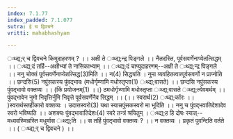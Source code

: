 ```yaml
---
index: 7.1.77
index_padded: 7.1.077
sutra: ई च द्विवचने
vritti: mahabhashyam

---
```

 ःथ्द्य;र् च द्विवचने किमुदाहरणम् ? ।। अक्षी ते ःथ्द्य;न्द्र पिङ्गले ।। नैतदस्ति, पूर्वसवर्णेनाप्येतत्सिद्धम् ।। ःथ्द्य;दं तर्हि--अक्षीभ्यां ते नासिकाभ्याम् ।। ःथ्द्य;दं चाप्युदाहरणम्--अक्षी ते ःथ्द्य;न्द्र पिङ्गले ।। ननु चोक्तं पूर्वसवर्णेनाप्येतत्सिद्ध(3)मिति ।। न(4) सिद्ध्यति । नुमा व्यवहितत्वात्पूर्वसवर्णो न प्राप्नोति ।। छन्दसि(5) नपुंसकस्य पुंवद्भावः (मधोर्गृम्णामि मधोस्तृप्ता(1) ःथ्द्य;वासते) ।। छन्दसि नपुंसकस्य पुंवद्भावो वक्तव्यः ।। (किं प्रयोजनम्(1) ।।) ठमधोर्गृभ्णामि मधोस्तृप्ता ःथ्द्य;वासते ःथ्द्य;त्येवमर्थम् ।। पुंवद्भावेन नुमो निवृत्तिर्नुमि निवृत्ते पूर्वसवर्णेनैव सिद्धम् ।। (।। स्वरार्थ(2) ःथ्द्य;र्कारः ।। )स्वरार्थस्तर्हीकारो वक्तव्यः । उदात्तस्वरो(3) यथा स्यान्नपुंसकस्वरो मा भूदिति ।। ननु च पुंवद्भवातिदेशादेव स्वरो भविष्यति ।। अशक्यः पुंवद्भावातिदेशः(4) स्वरे तन्त्रं श्रयितुम् । ःथ्द्य;ह हि दोषः स्यात्--मध्यवस्मिन्नस्ति मधुर्मास ःथ्द्य;ति ।। स तर्हि पुंवद्भावो वक्तव्यः ? ।। न वक्तव्यः । प्रकृतं पुवन्दिति वर्तते ।। ( ःथ्द्य;र् च द्विवचने ) ।। 